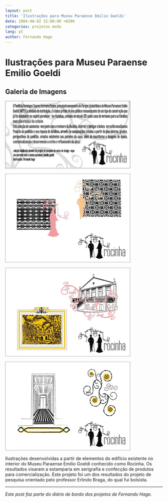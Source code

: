```yaml
---
layout: post
title: 'Ilustrações para Museu Paraense Emilio Goeldi'
date: 2004-08-02 15:00:00 +0200
categories: projetos moda
lang: pt
author: Fernando Hage
---
```


# Ilustrações para Museu Paraense Emilio Goeldi

## Galeria de Imagens

![Ilustrações para Museu Paraense Emilio Goeldi](/assets/images/ilustracoes-para-museu-paraense-emilio-goeldi-01.jpg)

![Ilustrações para Museu Paraense Emilio Goeldi](/assets/images/ilustracoes-para-museu-paraense-emilio-goeldi-02.jpg)

![Ilustrações para Museu Paraense Emilio Goeldi](/assets/images/ilustracoes-para-museu-paraense-emilio-goeldi-03.jpg)

![Ilustrações para Museu Paraense Emilio Goeldi](/assets/images/ilustracoes-para-museu-paraense-emilio-goeldi-04.jpg)

Ilustrações desenvolvidas a partir de elementos do edifício existente no interior do Museu Paraense Emilio Goeldi conhecido como Rocinha. Os resultados visaram a estamparia em serigrafia e confecção de produtos para comercialização. Este projeto foi um dos resultados do projeto de pesquisa orientado pelo professor Erlindo Braga, do qual fui bolsista.

---

*Este post faz parte do diário de bordo dos projetos de Fernando Hage.*